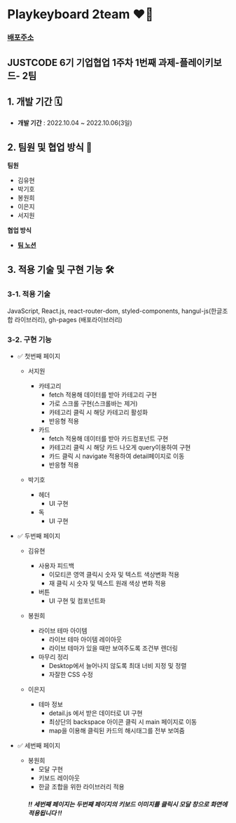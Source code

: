 # Playkeyboard 2team ❤️‍🔥 
### __[배포주소](https://2021bong.github.io/playkeyboard-2team/)__ 

## JUSTCODE 6기 기업협업 1주차 1번째 과제-플레이키보드- 2팀

## 1. 개발 기간 🗓

- __개발 기간__  : 2022.10.04 ~ 2022.10.06(3일)

## 2. 팀원 및 협업 방식 🤹

**팀원**
   - 김유현
   - 박기호
   - 봉원희
   - 이은지
   - 서지원

**협업 방식**
- __[팀 노션](https://www.notion.so/wecode/Team7-JGUD-895618b19f4941dabc8961ff0e1b16cf)__

## 3. 적용 기술 및 구현 기능 🛠

### 3-1. 적용 기술 

JavaScript, React.js, react-router-dom, styled-components, hangul-js(한글조합 라이브러리), gh-pages (배포라이브러리)

### 3-2. 구현 기능
- ✅ 첫번째 페이지

  - 서지원
    - 카테고리 
      - fetch 적용해 데이터를 받아 카테고리 구현
      - 가로 스크롤 구현(스크롤바는 제거)
      - 카테고리 클릭 시 해당 카테고리 활성화
      - 반응형 적용
    - 카드
      - fetch 적용해 데이터를 받아 카드컴포넌트 구현
      - 카테고리 클릭 시 해당 카드 나오게 query이용하여 구현 
      - 카드 클릭 시 navigate 적용하여 detail페이지로 이동
      - 반응형 적용
      
  - 박기호
    - 헤더 
      - UI 구현
    - 독
      - UI 구현
      
- ✅ 두번째 페이지

  - 김유현
    - 사용자 피드백
      - 이모티콘 영역 클릭시 숫자 및 텍스트 색상변화 적용
      - 재 클릭 시 숫자 및 텍스트 원래 색상 변화 적용
    - 버튼 
      - UI 구현 및 컴포넌트화
      
  - 봉원희
    - 라이브 테마 아이템
      - 라이브 테마 아이템 레이아웃
      - 라이브 테마가 있을 때만 보여주도록 조건부 렌더링
    - 마무리 정리
      - Desktop에서 늘어나지 않도록 최대 너비 지정 및 정렬
      - 자잘한 CSS 수정
   
  - 이은지
    - 테마 정보
      - detail.js 에서 받은 데이터로 UI 구현
      - 최상단의 backspace 아이콘 클릭 시 main 페이지로 이동
      - map을 이용해 클릭된 카드의 해시태그를 전부 보여줌
      
- ✅ 세번째 페이지

  - 봉원희
    - 모달 구현
    - 키보드 레이아웃
    - 한글 조합을 위한 라이브러리 적용
    ##### !! 세번째 페이지는 두번째 페이지의 키보드 이미지를 클릭시 모달 창으로 화면에 적용됩니다 !!
 

